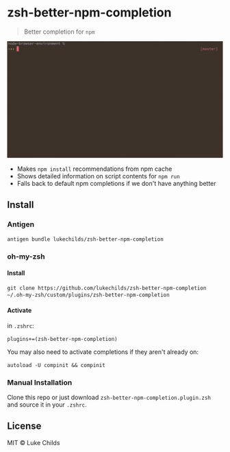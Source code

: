 # zsh-better-npm-completion

> Better completion for `npm`

<img src="demo.gif" width="690">

* Makes `npm install` recommendations from npm cache
* Shows detailed information on script contents for `npm run`
* Falls back to default npm completions if we don't have anything better

## Install

### Antigen

```shell
antigen bundle lukechilds/zsh-better-npm-completion
```

### oh-my-zsh

#### Install

```shell
git clone https://github.com/lukechilds/zsh-better-npm-completion ~/.oh-my-zsh/custom/plugins/zsh-better-npm-completion
```

#### Activate

in `.zshrc`:

```shell
plugins+=(zsh-better-npm-completion)
```

You may also need to activate completions if they aren't already on:

```shell
autoload -U compinit && compinit
```

### Manual Installation

Clone this repo or just download `zsh-better-npm-completion.plugin.zsh` and source it in your `.zshrc`.

## License

MIT © Luke Childs
